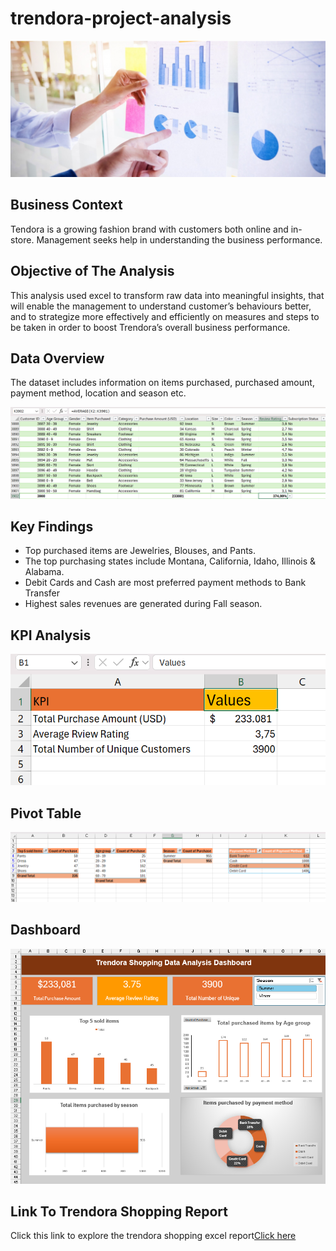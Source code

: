 # trendora-project-analysis
![header-trendora](header-trendora.png)

## Business Context
Tendora is a growing fashion brand with customers both online and in-store. Management seeks help in understanding the business performance.

## Objective of The Analysis
This analysis used excel to transform raw data into meaningful insights, that will enable the management to understand customer’s behaviours better, and to strategize more effectively and efficiently on measures and steps to be taken in order to boost Trendora’s overall business performance.

## Data Overview
The dataset includes information on items purchased, purchased amount, payment method, location and season etc.

![trendora-data-screenshot](trendora-data-screenshot.png)

## Key Findings
- Top purchased items are Jewelries, Blouses, and Pants.
- The top purchasing states include Montana, California, Idaho, Illinois & Alabama.
- Debit Cards and Cash are most preferred payment methods to Bank Transfer                  
- Highest sales revenues are generated during Fall season.

## KPI Analysis
![trendora-kpi-screenshot](trendora-kpi-screenshot.png)

## Pivot Table
![trendora-pivot-table](trendora-pivot-table.png)

## Dashboard
![trendora-dashboard-screen](trendora-dashboard-screenshot.png)

## Link To Trendora Shopping Report
Click this link to explore the trendora shopping excel report[Click here](https://1drv.ms/x/c/9041d4409b5e9228/EWNgNrtRycdNs9Zwul8coDsBBUbX01eWafBqTZVYoVStfw?e=EGVNop)










